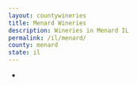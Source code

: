 ```yaml
---
layout: countywineries
title: Menard Wineries
description: Wineries in Menard IL
permalink: /il/menard/
county: menard
state: il
---
```

-
